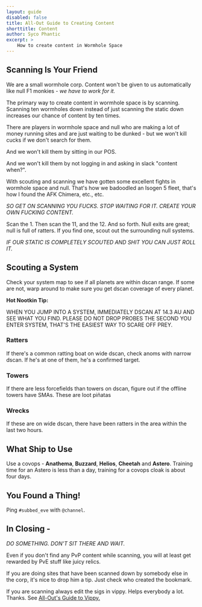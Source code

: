 ```yaml
---
layout: guide
disabled: false
title: All-Out Guide to Creating Content
shorttitle: Content
author: Syco Phantic
excerpt: >
    How to create content in Wormhole Space
---
```

## Scanning Is Your Friend

We are a small wormhole corp.  Content won't be given to us automatically like null F1 monkies - *we have to work for it.*

The primary way to create content in wormhole space is by scanning.  Scanning ten wormholes down instead of just scanning the static down increases our chance of content by ten times.

There are players in wormhole space and null who are making a lot of money running sites and are just waiting to be dunked - but we won't kill cucks if we don't search for them.

And we won't kill them by sitting in our POS.

And we won't kill them by not logging in and asking in slack "content when?".

With scouting and scanning we have gotten some excellent fights in wormhole space and null.  That's how we badoodled an Isogen 5 fleet, that's how I found the AFK Chimera, etc., etc.

*SO GET ON SCANNING YOU FUCKS. STOP WAITING FOR IT. CREATE YOUR OWN FUCKING CONTENT.*

Scan the 1. Then scan the 11, and the 12. And so forth. Null exits are great; null is full of ratters. If you find one, scout out the surrounding null systems.

*IF OUR STATIC IS COMPLETELY SCOUTED AND SHIT YOU CAN JUST ROLL IT.*

## Scouting a System

Check your system map to see if all planets are within dscan range. If some are not, warp around to make sure you get dscan coverage of every planet.

**Hot Nootkin Tip:**

WHEN YOU  JUMP INTO A SYSTEM, IMMEDIATELY DSCAN AT 14.3 AU AND SEE WHAT YOU FIND. PLEASE DO NOT DROP PROBES THE SECOND YOU ENTER SYSTEM, THAT'S THE EASIEST WAY TO SCARE OFF PREY.

### Ratters
If there's a common ratting boat on wide dscan, check anoms with narrow dscan.  If he's at one of them, he's a confirmed target.

### Towers
If there are less forcefields than towers on dscan, figure out if the offline towers have SMAs.  These are loot piñatas

### Wrecks
If these are on wide dscan, there have been ratters in the area within the last two hours.

## What Ship to Use

Use a covops - **Anathema**, **Buzzard**, **Helios**, **Cheetah** and **Astero**. Training time for an Astero is less than a day, training for a covops cloak is about four days.

## You Found a Thing!

Ping `#subbed_eve` with `@channel`.

## In Closing -
*DO SOMETHING. DON'T SIT THERE AND WAIT.*

Even if you don't find any PvP content while scanning, you will at least get rewarded by PvE stuff like juicy relics.

If you are doing sites that have been scanned down by somebody else in the corp, it's nice to drop him a tip. Just check who created the bookmark.

If you are scanning always edit the sigs in vippy. Helps everybody a lot. Thanks. See [All-Out's Guide to Vippy.](http://all-out.github.io/guides/scanning-vippy/)

